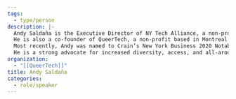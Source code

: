 ```yaml
---
tags:
  - type/person
description: |-
  Andy Saldaña is the Executive Director of NY Tech Alliance, a non-profit organization that runs the largest Meetup group in the world, the NY Tech Meetup (NYTM). With over 60,000 members and a mission to build a more sustainable, diverse, and equitable technology industry for all New Yorkers, the organization sits at the center of the NY Tech ecosystem.
  He is also a co-founder of QueerTech, a non-profit based in Montreal focused on empowering, connecting, and increasing the visibility of LGBTQ+ entrepreneurs and technologists.
  Most recently, Andy was named to Crain’s New York Business 2020 Notable LGBTQ Leaders and Executives list.
  He is a strong advocate for increased diversity, access, and all-around inclusion in tech, but above all, he enjoys cultivating connections and all of the conversations that evolve.
organization:
  - "[[QueerTech]]"
title: Andy Saldaña
categories:
  - role/speaker
---
```

